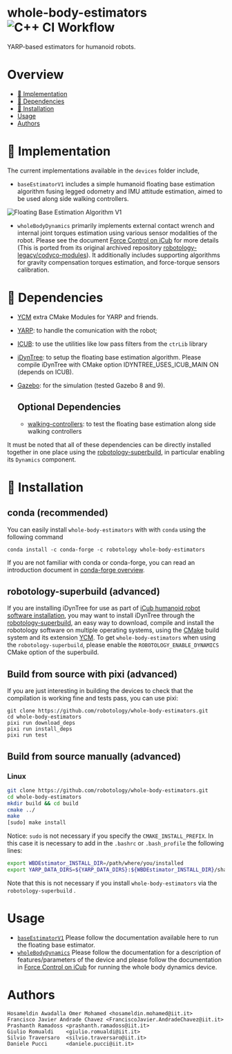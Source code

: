 # whole-body-estimators ![C++ CI Workflow](https://github.com/robotology/whole-body-estimators/workflows/C++%20CI%20Workflow/badge.svg)
YARP-based estimators for humanoid robots.

# Overview
 - [:orange_book: Implementation](#orange_book-implementation)
 - [:page_facing_up: Dependencies](#page_facing_up-dependencies)
 - [:hammer: Installation](#installation)
 - [Usage](#usage)
 - [Authors](#authors)

# :orange_book: Implementation
The current implementations available in the `devices` folder include,
- `baseEstimatorV1` includes a simple humanoid floating base estimation algorithm fusing legged odometry and IMU attitude estimation, aimed to be used along side walking controllers.

![Floating Base Estimation Algorithm V1](doc/resources/fbeV1.png)

- `wholeBodyDynamics` primarily implements external contact wrench and internal joint torques estimation using various sensor modalities of the robot. Please see the document [Force Control on iCub](doc/howto/force_control_on_icub.md) for more details (This is ported from its original archived repository [robotology-legacy/codyco-modules](https://github.com/robotology-legacy/codyco-modules)). It additionally includes supporting algorithms for  gravity compensation torques estimation, and force-torque sensors calibration.


# :page_facing_up: Dependencies
* [YCM](https://github.com/robotology/ycm) extra CMake Modules for YARP and friends.
* [YARP](http://www.yarp.it/): to handle the comunication with the robot;
* [ICUB](https://github.com/robotology/icub-main): to use the utilities like low pass filters from the `ctrLib` library
* [iDynTree](https://github.com/robotology/idyntree/tree/devel): to setup the floating base estimation algorithm. Please compile iDynTree with CMake option IDYNTREE_USES_ICUB_MAIN ON (depends on ICUB).
* [Gazebo](http://gazebosim.org/): for the simulation (tested Gazebo 8 and 9).

  ## Optional Dependencies
  * [walking-controllers](https://github.com/robotology/walking-controllers): to test the floating base estimation along side walking controllers

It must be noted that all of these dependencies can be directly installed together in one place using the [robotology-superbuild](https://github.com/robotology/robotology-superbuild), in particular enabling its `Dynamics` component. 

# :hammer: Installation

## conda (recommended) 

You can easily install `whole-body-estimators` with with `conda` using the following command
~~~
conda install -c conda-forge -c robotology whole-body-estimators
~~~

If you are not familiar with conda or conda-forge, you can read an introduction document in [conda-forge overview](https://github.com/robotology/robotology-superbuild/blob/master/doc/conda-forge.md#conda-forge-overview).

## robotology-superbuild (advanced)

If you are installing iDynTree for use as part of [iCub humanoid robot software installation](https://icub-tech-iit.github.io/documentation/sw_installation/), you may want to install iDynTree through the [robotology-superbuild](https://github.com/robotology/robotology-superbuild), an easy way to download, compile and install the robotology software on multiple operating systems, using the [CMake](https://www.cmake.org) build system and its extension [YCM](http://robotology.github.io/ycm). To get `whole-body-estimators` when using the `robotology-superbuild`, please enable the `ROBOTOLOGY_ENABLE_DYNAMICS` CMake option of the superbuild. 


## Build from source with pixi (advanced)

If you are just interesting in building the devices to check that the compilation is working fine and tests pass, you can use pixi:

~~~
git clone https://github.com/robotology/whole-body-estimators.git
cd whole-body-estimators
pixi run download_deps
pixi run install_deps
pixi run test
~~~

## Build from source manually (advanced)

### Linux

```sh
git clone https://github.com/robotology/whole-body-estimators.git
cd whole-body-estimators
mkdir build && cd build
cmake ../
make
[sudo] make install
```

Notice: `sudo` is not necessary if you specify the `CMAKE_INSTALL_PREFIX`. In this case it is necessary to add in the `.bashrc` or `.bash_profile` the following lines:
``` sh
export WBDEstimator_INSTALL_DIR=/path/where/you/installed
export YARP_DATA_DIRS=${YARP_DATA_DIRS}:${WBDEstimator_INSTALL_DIR}/share/yarp
```
Note that this is not necessary if you install `whole-body-estimators` via the `robotology-superbuild` .

# Usage

- [`baseEstimatorV1`](devices/baseEstimatorV1/README.md) Please follow the documentation available here to run the floating base estimator.
- [`wholeBodyDynamics`](devices/wholeBodyDynamics/README.md) Please follow the documentation for a description of features/parameters of the device and please follow the documentation in [Force Control on iCub](doc/howto/force_control_on_icub.md) for running the whole body dynamics device.

# Authors

```
Hosameldin Awadalla Omer Mohamed <hosameldin.mohamed@iit.it>
Francisco Javier Andrade Chavez <FranciscoJavier.AndradeChavez@iit.it>
Prashanth Ramadoss <prashanth.ramadoss@iit.it>
Giulio Romualdi    <giulio.romualdi@iit.it>
Silvio Traversaro  <silvio.traversaro@iit.it>
Daniele Pucci      <daniele.pucci@iit.it>
```

